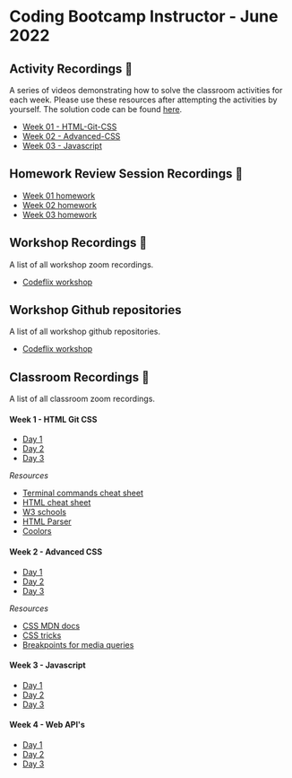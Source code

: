 # Coding Bootcamp Instructor - June 2022

## Activity Recordings 🎥

A series of videos demonstrating how to solve the classroom activities for each week. Please use these resources after attempting the activities by yourself. The solution code can be found [here](./activity-solutions/).

- [Week 01 - HTML-Git-CSS](https://drive.google.com/drive/folders/10F3cj2sPDgIlFnVRxQekSWIVD0LE6zfQ?usp=sharing)
- [Week 02 - Advanced-CSS](https://drive.google.com/drive/folders/1FXquhcR2p39H-GbT6o4-ZL3IutJyPXz6?usp=sharing)
- [Week 03 - Javascript](https://drive.google.com/drive/folders/1gP4TS-0LyB9-MkrL7dib9ZAW5x6LyI9t?usp=sharing)

## Homework Review Session Recordings 🎥

- [Week 01 homework](https://zoom.us/rec/share/YsRnlh9yADHgjHmdHy5_ibs3jOURM09Krm8XnfprwB5ZnQ6w1N0vZW9Bt_WOK3Z1.PRyZ8otnZb9mj1Sm?startTime=1648832726000)
- [Week 02 homework](https://zoom.us/rec/share/LIPT9EdN4hPCt0R6q33QTrHq9EeokULfTFeZON3FQtYTp30xW_waFSax0U2vhxBE._NWlEGOVd72U7tFf?startTime=1649439075000)
- [Week 03 homework](https://zoom.us/rec/share/1XZEs_dgQkDWFoiT0bOe3G9nTyiFWTXfKsIQRsgjtDB4HF9HA_Ab1WnJ_aq6EFFu.NefsBfhFlLCDPJq2?startTime=1650043883000)

## Workshop Recordings 🎥

A list of all workshop zoom recordings.

- [Codeflix workshop](https://zoom.us/rec/play/_er2XkVA2Vu4hHtSjhkt3exINutfOj8K1uk5CyfGoDaDfyLFZ0LNTKvEqgHVbmcIFRDW5GOtieC0l7MA.ydsARTqonah-WZjJ?startTime=1649698282000)

## Workshop Github repositories

A list of all workshop github repositories.

- [Codeflix workshop](https://github.com/surajverma2587/codeflix-2022)

## Classroom Recordings 🎥

A list of all classroom zoom recordings.

#### Week 1 - HTML Git CSS

- [Day 1](https://zoom.us/rec/playtP-6GZci4fTfHR-G4o291QOzqcZF2aIpZMOz67k4-OrS0l5l3r1cDlKNvScarWINZHHFgKP40q83iCcLy4w2b43trJTYLIiX)
- [Day 2](https://zoom.us/rec/play/5ZLBaxksgfE4G2p8Ws82l_Dld_u9Bv7WwaqRuvPRQBL5BwlIJg6yyg5qVhmPM5XP1TIK6hzTvP88l8Xq._I-XqbA4W0Q4X4Na)
- [Day 3](https://zoom.us/rec/play/Pel4xN4BYS0USytWDVj7TF53gx4js6mqonEZW2iiJC-4cpmQHCpZSIfeJqGkhiQ6vWp7144ZMiKXwZ1d.d5-2LxLRUsyM8YZh)

_Resources_

- [Terminal commands cheat sheet](https://www.malikbrowne.com/blog/helpful-terminal-commands)
- [HTML cheat sheet](https://web.stanford.edu/group/csp/cs21/htmlcheatsheet.pdf)
- [W3 schools](https://www.w3schools.com/html/default.asp)
- [HTML Parser](https://www.freeformatter.com/html-validator.html)
- [Coolors](https://coolors.co)

#### Week 2 - Advanced CSS

- [Day 1](https://zoom.us/rec/play/cD02t7jstEfTpKoMcwyqKESt0lY1gi-5cwQj905wpsXfUT8FKzOrTys207Auj3pt5UnR6cb9b90PaE2C.gyl-X4Ecgm3XIL22)
- [Day 2](https://zoom.us/rec/play/OwmiBOFHTHiQ6ZgjnTUwY2OKaLMoNByDIQ1wmyMZgAIzQqMjnso0hyUdwmwNfaBffE9VtlnMk8u9baYI.0KxNa_IIzm7kKSPJ)
- [Day 3](https://zoom.us/rec/play/jAnab51pCsn-tyFXJPIxEevF1Zs-Qavg6p1P9kDso-efKJYkT5M-dTy0H_6jJOnbb8cIRNIibV67lOEt.KXMFAkcP7F6oAOML)

_Resources_

- [CSS MDN docs](https://developer.mozilla.org/en-US/docs/Web/CSS)
- [CSS tricks](https://css-tricks.com/snippets/css/a-guide-to-flexbox/)
- [Breakpoints for media queries](https://getbootstrap.com/docs/5.0/layout/breakpoints/)

#### Week 3 - Javascript

- [Day 1](https://zoom.us/rec/play/HvQJw1yAxRKIAPXaoSwitUk2QoI1kLtxm1di8RfWaHnOzRSCXsHnlw61UIo971kf1EUuSspAR61RmFvF.dokvHMPi-augk96w)
- [Day 2](https://zoom.us/rec/play/IDwPxYnbB7uFKguVWaXwM_CM-epu7AfqTDdPKHQWFRhDbE2U0DYIn3ch6Z_6rluU8sfpZBytxSn9pYw6.-4S3MWdP2jYeIDJg)
- [Day 3](https://zoom.us/rec/play/j6Ju1Dp5TM-pT2tF257vfBi_VA9wt3VEgWPK7QOfGPSu2JHVL9wLYbk8jNGmeWdkm3F2tauLsrU_mWKw.pT1VXbIiYe7yOqpr)

#### Week 4 - Web API's

- [Day 1](https://zoom.us/rec/play/aQr3YXBthYUIUKhl11oOCqrwfS3701Wd4ZVg0TzW56-nZhTa-6QQ_GyQFvJvGs7XNDDQ8Tvcx1pMFeat.KVWC8BapEAuVLV6-)
- [Day 2]()
- [Day 3]()
